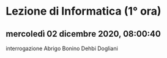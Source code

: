 # Lezione di Informatica (1° ora)

## mercoledì 02 dicembre 2020, 08:00:40

interrogazione Abrigo Bonino Dehbi Dogliani